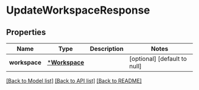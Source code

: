 # UpdateWorkspaceResponse

## Properties
Name | Type | Description | Notes
------------ | ------------- | ------------- | -------------
**workspace** | [***Workspace**](Workspace.md) |  | [optional] [default to null]

[[Back to Model list]](../README.md#documentation-for-models) [[Back to API list]](../README.md#documentation-for-api-endpoints) [[Back to README]](../README.md)


